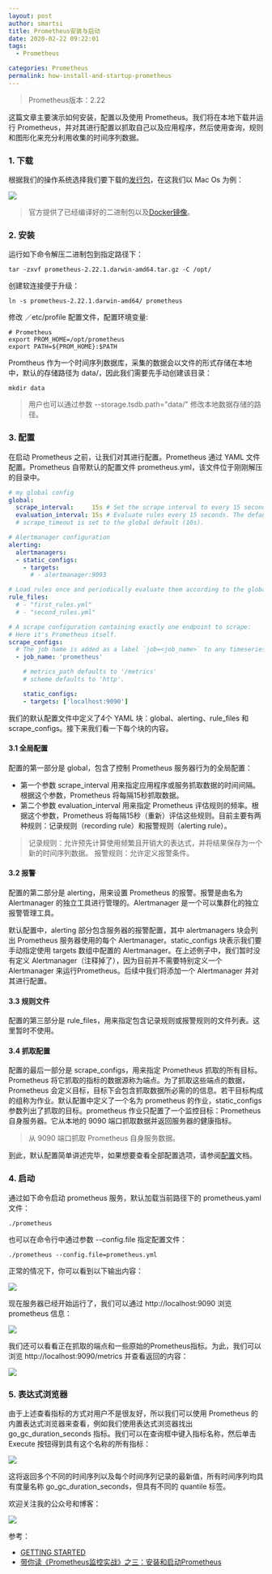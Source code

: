 ```yaml
---
layout: post
author: smartsi
title: Prometheus安装与启动
date: 2020-02-22 09:22:01
tags:
  - Prometheus

categories: Prometheus
permalink: how-install-and-startup-prometheus
---
```


> Prometheus版本：2.22

这篇文章主要演示如何安装，配置以及使用 Prometheus。我们将在本地下载并运行 Prometheus，并对其进行配置以抓取自己以及应用程序，然后使用查询，规则和图形化来充分利用收集的时间序列数据。

### 1. 下载

根据我们的操作系统选择我们要下载的[发行包](https://prometheus.io/download/)，在这我们以 Mac Os 为例：

![](https://github.com/sjf0115/PubLearnNotes/blob/master/image/Prometheus/how-install-and-startup-prometheus-1.jpg?raw=true)

> 官方提供了已经编译好的二进制包以及[Docker镜像](https://hub.docker.com/u/prom)。

### 2. 安装

运行如下命令解压二进制包到指定路径下：
```
tar -zxvf prometheus-2.22.1.darwin-amd64.tar.gz -C /opt/
```
创建软连接便于升级：
```
ln -s prometheus-2.22.1.darwin-amd64/ prometheus
```
修改 ／etc/profile 配置文件，配置环境变量:
```
# Prometheus
export PROM_HOME=/opt/prometheus
export PATH=${PROM_HOME}:$PATH
```

Promtheus 作为一个时间序列数据库，采集的数据会以文件的形式存储在本地中，默认的存储路径为 data/，因此我们需要先手动创建该目录：
```
mkdir data
```

> 用户也可以通过参数 --storage.tsdb.path="data/" 修改本地数据存储的路径。

### 3. 配置

在启动 Prometheus 之前，让我们对其进行配置。Prometheus 通过 YAML 文件配置。Prometheus 自带默认的配置文件 prometheus.yml，该文件位于刚刚解压的目录中。
```yml
# my global config
global:
  scrape_interval:     15s # Set the scrape interval to every 15 seconds. Default is every 1 minute.
  evaluation_interval: 15s # Evaluate rules every 15 seconds. The default is every 1 minute.
  # scrape_timeout is set to the global default (10s).

# Alertmanager configuration
alerting:
  alertmanagers:
  - static_configs:
    - targets:
      # - alertmanager:9093

# Load rules once and periodically evaluate them according to the global 'evaluation_interval'.
rule_files:
  # - "first_rules.yml"
  # - "second_rules.yml"

# A scrape configuration containing exactly one endpoint to scrape:
# Here it's Prometheus itself.
scrape_configs:
  # The job name is added as a label `job=<job_name>` to any timeseries scraped from this config.
  - job_name: 'prometheus'

    # metrics_path defaults to '/metrics'
    # scheme defaults to 'http'.

    static_configs:
    - targets: ['localhost:9090']
```

我们的默认配置文件中定义了4个 YAML 块：global、alerting、rule_files 和 scrape_configs。接下来我们看一下每个块的内容。

#### 3.1 全局配置

配置的第一部分是 global，包含了控制 Prometheus 服务器行为的全局配置：
- 第一个参数 scrape_interval 用来指定应用程序或服务抓取数据的时间间隔。根据这个参数，Prometheus 将每隔15秒抓取数据。
- 第二个参数 evaluation_interval 用来指定 Prometheus 评估规则的频率。根据这个参数，Prometheus 将每隔15秒（重新）评估这些规则。目前主要有两种规则：记录规则（recording rule）和报警规则（alerting rule）。

> 记录规则：允许预先计算使用频繁且开销大的表达式，并将结果保存为一个新的时间序列数据。
> 报警规则：允许定义报警条件。

#### 3.2 报警

配置的第二部分是 alerting，用来设置 Prometheus 的报警。报警是由名为 Alertmanager 的独立工具进行管理的。Alertmanager 是一个可以集群化的独立报警管理工具。

默认配置中，alerting 部分包含服务器的报警配置，其中 alertmanagers 块会列出 Prometheus 服务器使用的每个 Alertmanager。static_configs 块表示我们要手动指定使用 targets 数组中配置的 Alertmanager。在上述例子中，我们暂时没有定义 Alertmanager（注释掉了），因为目前并不需要特别定义一个 Alertmanager 来运行Prometheus。后续中我们将添加一个 Alertmanager 并对其进行配置。

#### 3.3 规则文件

配置的第三部分是 rule_files，用来指定包含记录规则或报警规则的文件列表。这里暂时不使用。

#### 3.4 抓取配置

配置的最后一部分是 scrape_configs，用来指定 Prometheus 抓取的所有目标。Prometheus 将它抓取的指标的数据源称为端点。为了抓取这些端点的数据，Prometheus 会定义目标，目标下会包含抓取数据所必需的的信息。若干目标构成的组称为作业。默认配置中定义了一个名为 prometheus 的作业，static_configs 参数列出了抓取的目标。prometheus 作业只配置了一个监控目标：Prometheus 自身服务器。它从本地的 9090 端口抓取数据并返回服务器的健康指标。

> 从 9090 端口抓取 Prometheus 自身服务数据。

到此，默认配置简单讲述完毕，如果想要查看全部配置选项，请参阅[配置](https://prometheus.io/docs/prometheus/2.22/configuration/configuration/)文档。

### 4. 启动

通过如下命令启动 prometheus 服务，默认加载当前路径下的 prometheus.yaml 文件：
```
./prometheus
```
也可以在命令行中通过参数 --config.file 指定配置文件：
```
./prometheus --config.file=prometheus.yml
```
正常的情况下，你可以看到以下输出内容：

![](https://github.com/sjf0115/PubLearnNotes/blob/master/image/Prometheus/how-install-and-startup-prometheus-2.jpg?raw=true)

现在服务器已经开始运行了，我们可以通过 http://localhost:9090 浏览 prometheus 信息：

![](https://github.com/sjf0115/PubLearnNotes/blob/master/image/Prometheus/how-install-and-startup-prometheus-3.jpg?raw=true)

我们还可以看看正在抓取的端点和一些原始的Prometheus指标。为此，我们可以浏览 http://localhost:9090/metrics 并查看返回的内容：

![](https://github.com/sjf0115/PubLearnNotes/blob/master/image/Prometheus/how-install-and-startup-prometheus-4.jpg?raw=true)

### 5. 表达式浏览器

由于上述查看指标的方式对用户不是很友好，所以我们可以使用 Prometheus 的内置表达式浏览器来查看，例如我们使用表达式浏览器找出 go_gc_duration_seconds 指标。我们可以在查询框中键入指标名称，然后单击 Execute 按钮得到具有这个名称的所有指标：

![](https://github.com/sjf0115/PubLearnNotes/blob/master/image/Prometheus/how-install-and-startup-prometheus-5.jpg?raw=true)

这将返回多个不同的时间序列以及每个时间序列记录的最新值，所有时间序列均具有度量名称 go_gc_duration_seconds，但具有不同的 quantile 标签。

欢迎关注我的公众号和博客：

![](https://github.com/sjf0115/PubLearnNotes/blob/master/image/Other/smartsi.jpg?raw=true)

参考：
- [GETTING STARTED](https://prometheus.io/docs/prometheus/2.22/getting_started/)
- [带你读《Prometheus监控实战》之三：安装和启动Prometheus](https://developer.aliyun.com/article/726584?spm=a2c6h.14164896.0.0.6b3d5e740MLna5)
